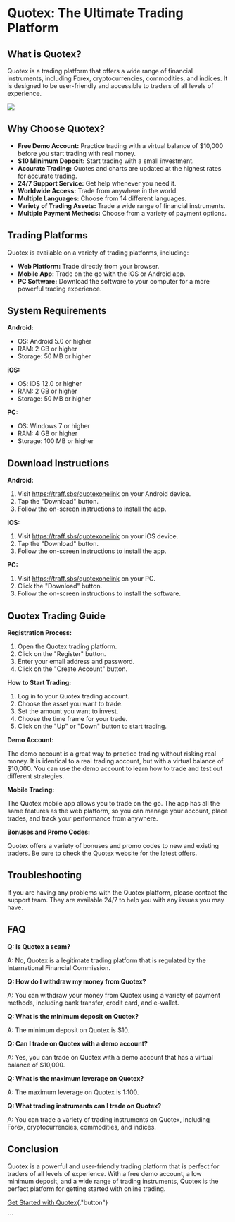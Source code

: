 # Quotex: The Ultimate Trading Platform

## What is Quotex?

Quotex is a trading platform that offers a wide range of financial
instruments, including Forex, cryptocurrencies, commodities, and
indices. It is designed to be user-friendly and accessible to traders of
all levels of experience.

[![](https://static.quotex.io/files/5_en/300_250.jpg)](https://traff.sbs/brokerqxsignupf)

## Why Choose Quotex?

-   **Free Demo Account:** Practice trading with a virtual balance of
    \$10,000 before you start trading with real money.
-   **\$10 Minimum Deposit:** Start trading with a small investment.
-   **Accurate Trading:** Quotes and charts are updated at the highest
    rates for accurate trading.
-   **24/7 Support Service:** Get help whenever you need it.
-   **Worldwide Access:** Trade from anywhere in the world.
-   **Multiple Languages:** Choose from 14 different languages.
-   **Variety of Trading Assets:** Trade a wide range of financial
    instruments.
-   **Multiple Payment Methods:** Choose from a variety of payment
    options.

## Trading Platforms

Quotex is available on a variety of trading platforms, including:

-   **Web Platform:** Trade directly from your browser.
-   **Mobile App:** Trade on the go with the iOS or Android app.
-   **PC Software:** Download the software to your computer for a more
    powerful trading experience.

## System Requirements

**Android:**

-   OS: Android 5.0 or higher
-   RAM: 2 GB or higher
-   Storage: 50 MB or higher

**iOS:**

-   OS: iOS 12.0 or higher
-   RAM: 2 GB or higher
-   Storage: 50 MB or higher

**PC:**

-   OS: Windows 7 or higher
-   RAM: 4 GB or higher
-   Storage: 100 MB or higher

## Download Instructions

**Android:**

1.  Visit https://traff.sbs/quotexonelink on your Android device.
2.  Tap the "Download" button.
3.  Follow the on-screen instructions to install the app.

**iOS:**

1.  Visit https://traff.sbs/quotexonelink on your iOS device.
2.  Tap the "Download" button.
3.  Follow the on-screen instructions to install the app.

**PC:**

1.  Visit https://traff.sbs/quotexonelink on your PC.
2.  Click the "Download" button.
3.  Follow the on-screen instructions to install the software.

## Quotex Trading Guide

**Registration Process:**

1.  Open the Quotex trading platform.
2.  Click on the "Register" button.
3.  Enter your email address and password.
4.  Click on the "Create Account" button.

**How to Start Trading:**

1.  Log in to your Quotex trading account.
2.  Choose the asset you want to trade.
3.  Set the amount you want to invest.
4.  Choose the time frame for your trade.
5.  Click on the "Up" or "Down" button to start trading.

**Demo Account:**

The demo account is a great way to practice trading without risking real
money. It is identical to a real trading account, but with a virtual
balance of \$10,000. You can use the demo account to learn how to trade
and test out different strategies.

**Mobile Trading:**

The Quotex mobile app allows you to trade on the go. The app has all the
same features as the web platform, so you can manage your account, place
trades, and track your performance from anywhere.

**Bonuses and Promo Codes:**

Quotex offers a variety of bonuses and promo codes to new and existing
traders. Be sure to check the Quotex website for the latest offers.

## Troubleshooting

If you are having any problems with the Quotex platform, please contact
the support team. They are available 24/7 to help you with any issues
you may have.

## FAQ

**Q: Is Quotex a scam?**

A: No, Quotex is a legitimate trading platform that is regulated by the
International Financial Commission.

**Q: How do I withdraw my money from Quotex?**

A: You can withdraw your money from Quotex using a variety of payment
methods, including bank transfer, credit card, and e-wallet.

**Q: What is the minimum deposit on Quotex?**

A: The minimum deposit on Quotex is \$10.

**Q: Can I trade on Quotex with a demo account?**

A: Yes, you can trade on Quotex with a demo account that has a virtual
balance of \$10,000.

**Q: What is the maximum leverage on Quotex?**

A: The maximum leverage on Quotex is 1:100.

**Q: What trading instruments can I trade on Quotex?**

A: You can trade a variety of trading instruments on Quotex, including
Forex, cryptocurrencies, commodities, and indices.

## Conclusion

Quotex is a powerful and user-friendly trading platform that is perfect
for traders of all levels of experience. With a free demo account, a low
minimum deposit, and a wide range of trading instruments, Quotex is the
perfect platform for getting started with online trading.

[Get Started with
Quotex](\%22https://traff.sbs/quotexonelink\%22){."button"}

\`\`\`

